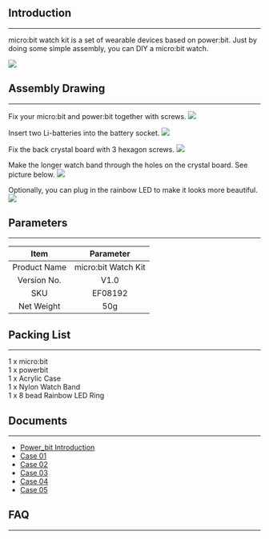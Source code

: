 ## Introduction
---
micro:bit watch kit is a set of wearable devices based on power:bit. Just by doing some simple assembly, you can DIY a micro:bit watch. 

![](https://i.imgur.com/LDDQ7tc.jpg)


## Assembly Drawing
---
Fix your micro:bit and power:bit together with screws.
![](https://i.imgur.com/VlDwuIB.jpg)

Insert two Li-batteries into the battery socket.
![](https://i.imgur.com/WlOr4up.jpg)

Fix the back crystal board with 3 hexagon screws.
![](https://i.imgur.com/z1s39kp.jpg)

Make the longer watch band through the holes on the crystal board. See picture below.
![](https://i.imgur.com/op8lbJR.jpg)

Optionally, you can plug in the rainbow LED to make it looks more beautiful. 
![](https://i.imgur.com/1kUr2aU.jpg)


## Parameters
---
Item | Parameter
:-: | :-:
Product Name|micro:bit Watch Kit
Version No.|V1.0
SKU|EF08192
Net Weight|50g


## Packing List
---
1 x micro:bit  
1 x powerbit  
1 x Acrylic Case  
1 x Nylon Watch Band  
1 x 8 bead Rainbow LED Ring  


## Documents
---
- [Power_bit Introduction](/power_bit/)
- [Case 01](/watch_kit_case_01/)
- [Case 02](/watch_kit_case_02/)
- [Case 03](/watch_kit_case_03/)
- [Case 04](/watch_kit_case_04/)
- [Case 05](/watch_kit_case_05/)


## FAQ
---




